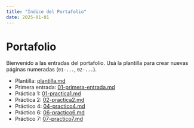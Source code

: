 ```yaml
---
title: "Índice del Portafolio"
date: 2025-01-01
---
```


# Portafolio

Bienvenido a las entradas del portafolio. Usá la plantilla para crear nuevas páginas numeradas
(`01-...`, `02-...`).

- Plantilla: [plantilla.md](plantilla.md)
- Primera entrada: [01-primera-entrada.md](01-primera-entrada.md)
- Práctica 1: [01-practica1.md](01-practica1.md)
- Práctica 2: [02-practica2.md](02-practica2.md)
- Práctico 4: [04-practico4.md](04-practico4.md)
- Práctico 6: [06-practico6.md](06-practico6.md)
- Práctico 7: [07-practico7.md](07-practico7.md)
